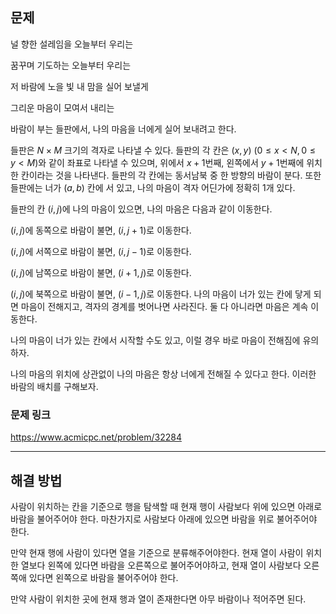 ## 문제

널 향한 설레임을 오늘부터 우리는

꿈꾸며 기도하는 오늘부터 우리는

저 바람에 노을 빛 내 맘을 실어 보낼게

그리운 마음이 모여서 내리는

바람이 부는 들판에서, 나의 마음을 너에게 실어 보내려고 한다.

들판은
$N \times M$ 크기의 격자로 나타낼 수 있다. 들판의 각 칸은
$(x,y)$
$(0\leq x<N,0\leq y<M)$와 같이 좌표로 나타낼 수 있으며, 위에서
$x+1$번째, 왼쪽에서
$y+1$번째에 위치한 칸이라는 것을 나타낸다. 들판의 각 칸에는 동서남북 중 한 방향의 바람이 분다. 또한 들판에는 너가
$(a,b)$ 칸에 서 있고, 나의 마음이 격자 어딘가에 정확히 1개 있다.

들판의 칸
$(i,j)$에 나의 마음이 있으면, 나의 마음은 다음과 같이 이동한다.

$(i,j)$에 동쪽으로 바람이 불면,
$(i,j+1)$로 이동한다.

$(i,j)$에 서쪽으로 바람이 불면,
$(i,j-1)$로 이동한다.

$(i,j)$에 남쪽으로 바람이 불면,
$(i+1,j)$로 이동한다.

$(i,j)$에 북쪽으로 바람이 불면,
$(i-1,j)$로 이동한다.
나의 마음이 너가 있는 칸에 닿게 되면 마음이 전해지고, 격자의 경계를 벗어나면 사라진다. 둘 다 아니라면 마음은 계속 이동한다.

나의 마음이 너가 있는 칸에서 시작할 수도 있고, 이럴 경우 바로 마음이 전해짐에 유의하자.

나의 마음의 위치에 상관없이 나의 마음은 항상 너에게 전해질 수 있다고 한다. 이러한 바람의 배치를 구해보자.

### 문제 링크

https://www.acmicpc.net/problem/32284

---

## 해결 방법

사람이 위치하는 칸을 기준으로 행을 탐색할 때 현재 행이 사람보다 위에 있으면 아래로 바람을 불어주어야 한다. 마찬가지로 사람보다 아래에 있으면 바람을 위로 불어주어야 한다.

만약 현재 행에 사람이 있다면 열을 기준으로 분류해주어야한다. 현재 열이 사람이 위치한 열보다 왼쪽에 있다면 바람을 오른쪽으로 불어주어야하고, 현재 열이 사람보다 오른쪽애 있다면 왼쪽으로 바람을 불어주어야 한다.

만약 사람이 위치한 곳에 현재 행과 열이 존재한다면 아무 바람이나 적어주면 된다.
